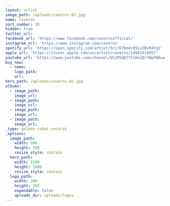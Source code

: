 ```yaml
---
layout: artist
image_path: /uploads/caverns-01.jpg
name: Caverns
sort_number: 10
hidden: true
twitter_url:
facebook_url: 'https://www.facebook.com/cavernsofficial/'
instagram_url: 'https://www.instagram.com/caverns'
spotify_url: 'https://open.spotify.com/artist/5cirK76m4r89ix2BvR4YqS'
apple_url: 'https://itunes.apple.com/us/artist/caverns/id962824957'
youtube_url: 'https://www.youtube.com/channel/UC2PhQA7Y5lDe1Qr7WpFWOuw'
buy_now:
  - name:
    logo_path:
    url:
hero_path: /uploads/caverns-02.jpg
albums:
  - image_path:
    image_url:
  - image_path:
    image_url:
  - image_path:
    image_url:
  - image_path:
    image_url:
_type: golden-robot-records
_options:
  image_path:
    width: 500
    height: 500
    resize_style: contain
  hero_path:
    width: 1500
    height: 1000
    resize_style: contain
  logo_path:
    width: 200
    height: 200
    expandable: false
    uploads_dir: uploads/logos
---
```


